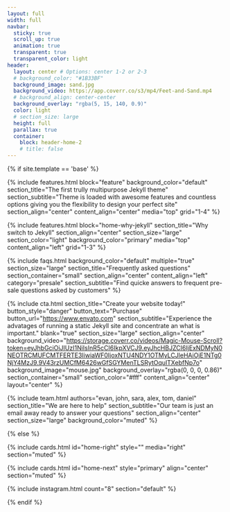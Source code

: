 ```yaml
---
layout: full
width: full
navbar:
  sticky: true
  scroll_up: true
  animation: true
  transparent: true
  transparent_color: light
header:
  layout: center # Options: center 1-2 or 2-3
  # background_color: "#1B33BF"
  background_image: sand.jpg
  background_video: https://app.coverr.co/s3/mp4/Feet-and-Sand.mp4
  # background_align: center-center
  background_overlay: "rgba(5, 15, 140, 0.9)"
  color: light
  # section_size: large
  height: full
  parallax: true
  container:
    block: header-home-2
    # title: false
---
```


[comment]: # (This actually is the most platform independent comment)

{% if site.template == 'base' %}

  {% include features.html 
    block="feature" 
    background_color="default" 
    section_title="The first trully multipurpose Jekyll theme" 
    section_subtitle="Theme is loaded with awesome features and countless options giving you the flexibility to design your perfect site"
    section_align="center"
    content_align="center"
    media="top"
    grid="1-4"
  %}

  {% include features.html 
    block="home-why-jekyll" 
    section_title="Why switch to Jekyll"
    section_align="center"
    section_size="large"
    section_color="light"
    background_color="primary"
    media="top" 
    content_align="left"
    grid="1-3"
  %}

  {% include faqs.html 
    background_color="default"
    multiple="true" 
    section_size="large"
    section_title="Frequently asked questions" 
    section_container="small"
    section_align="center"
    content_align="left"
    category="presale" 
    section_subtitle="Find quicke answers to frequent pre-sale questions asked by customers" 
  %}

  {% include cta.html 
    section_title="Create your website today!" 
    button_style="danger" 
    button_text="Purchase" 
    button_url="https://www.envato.com" 
    section_subtitle="Experience the advatages of running a static Jekyll site and concentrate an what is important."
    blank="true" 
    section_size="large"
    section_align="center"
    background_video="https://storage.coverr.co/videos/Magic-Mouse-Scroll?token=eyJhbGciOiJIUzI1NiIsInR5cCI6IkpXVCJ9.eyJhcHBJZCI6IjExNDMyN0NEOTRCMUFCMTFERTE3IiwiaWF0IjoxNTU4NDY1OTMyLCJleHAiOjE1NTg0NjY4MzJ9.9V43rzUMCfM6426wGfSGYMenTLSRytOqulTXebfNp7o"
    background_image="mouse.jpg"
    background_overlay="rgba(0, 0, 0, 0.86)"
    section_container="small"
    section_color="#fff"
    content_align="center"
    layout="center"
  %}
  
  {% include team.html 
    authors="evan, john, sara, alex, tom, daniel" 
    section_title="We are here to help" 
    section_subtitle="Our team is just an email away ready to answer your questions" 
    section_align="center"
    section_size="large"
    background_color="muted" 
  %}

{% else %}

  {% include cards.html id="home-right" style="" media="right" section="muted" %}

  {% include cards.html id="home-next" style="primary" align="center" section="muted" %}

  {% include instagram.html count="8" section="default" %}

{% endif %}



<!--
background-image: linear-gradient(to right, #0acffe 0%, #495aff 100%);
background-image: linear-gradient(-225deg, #AC32E4 0%, #7918F2 48%, #4801FF 100%);
background-image: linear-gradient(-225deg, #A445B2 0%, #D41872 52%, #FF0066 100%); -->
